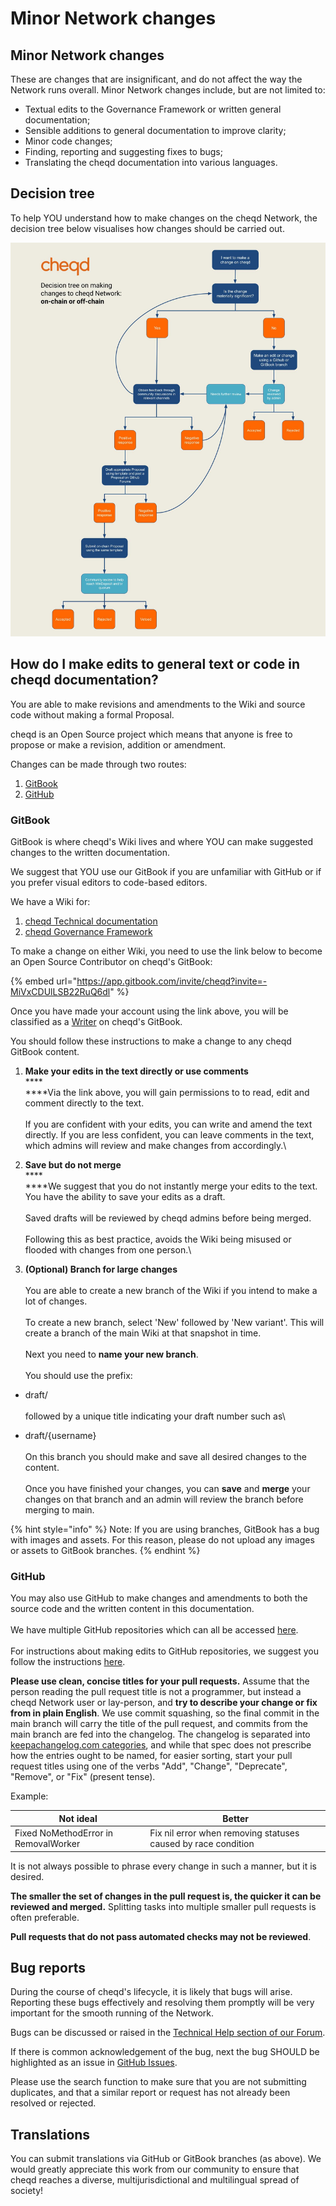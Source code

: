 # Minor Network changes

## **Minor Network changes**

These are changes that are insignificant, and do not affect the way the Network runs overall. Minor Network changes include, but are not limited to:

* Textual edits to the Governance Framework or written general documentation;
* Sensible additions to general documentation to improve clarity;
* Minor code changes;
* Finding, reporting and suggesting fixes to bugs;
* Translating the cheqd documentation into various languages.

## Decision tree

To help YOU understand how to make changes on the cheqd Network, the decision tree below visualises how changes should be carried out.

![Decision tree for Network Governance](<../.gitbook/assets/On-chain vs off-chain decision tree (1).jpg>)

## How do I make edits to general text or code in cheqd documentation?

You are able to make revisions and amendments to the Wiki and source code without making a formal Proposal.

cheqd is an Open Source project which means that anyone is free to propose or make a revision, addition or amendment.

Changes can be made through two routes:

1. [GitBook](https://docs.cheqd.io/governance/)
2. [GitHub](https://github.com/cheqd)

### GitBook

GitBook is where cheqd's Wiki lives and where YOU can make suggested changes to the written documentation.

We suggest that YOU use our GitBook if you are unfamiliar with GitHub or if you prefer visual editors to code-based editors.

We have a Wiki for:

1. [cheqd Technical documentation](https://docs.cheqd.io/node/)
2. [cheqd Governance Framework](https://docs.cheqd.io/governance/)

To make a change on either Wiki, you need to use the link below to become an Open Source Contributor on cheqd's GitBook:

{% embed url="https://app.gitbook.com/invite/cheqd?invite=-MiVxCDUlLSB22RuQ6dl" %}

Once you have made your account using the link above, you will be classified as a [Writer](https://docs.gitbook.com/collaboration/team-management/setting-up-permissions) on cheqd's GitBook.

You should follow these instructions to make a change to any cheqd GitBook content.

1. **Make your edits in the text directly or use comments**\
   ****\
   ****Via the link above, you will gain permissions to to read, edit and comment directly to the text.\
   \
   If you are confident with your edits, you can write and amend the text directly. If you are less confident, you can leave comments in the text, which admins will review and make changes from accordingly.\

2. **Save but do not merge**\
   ****\
   ****We suggest that you do not instantly merge your edits to the text. You have the ability to save your edits as a draft. \
   \
   Saved drafts will be reviewed by cheqd admins before being merged. \
   \
   Following this as best practice, avoids the Wiki being misused or flooded with changes from one person.\

3. **(Optional) Branch for large changes**\
   \
   You are able to create a new branch of the Wiki if you intend to make a lot of changes.\
   \
   To create a new branch, select 'New' followed by 'New variant'. This will create a branch of the main Wiki at that snapshot in time.\
   \
   Next you need to **name your new branch**.\
   \
   You should use the prefix:

* draft/\
  \
  followed by a unique title indicating your draft number such as\

* draft/{username}\
  \
  On this branch you should make and save all desired changes to the content.\
  \
  Once you have finished your changes, you can **save** and **merge** your changes on that branch and an admin will review the branch before merging to main.

{% hint style="info" %}
Note: If you are using branches, GitBook has a bug with images and assets. For this reason, please do not upload any images or assets to GitBook branches. 
{% endhint %}

### GitHub

You may also use GitHub to make changes and amendments to both the source code and the written content in this documentation.\
\
We have multiple GitHub repositories which can all be accessed [here](https://github.com/cheqd).\
\
For instructions about making edits to GitHub repositories, we suggest you follow the instructions [here](https://docs.github.com/en/repositories/working-with-files/managing-files/editing-files). 

**Please use clean, concise titles for your pull requests.** Assume that the person reading the pull request title is not a programmer, but instead a cheqd Network user or lay-person, and **try to describe your change or fix from in plain English**. We use commit squashing, so the final commit in the main branch will carry the title of the pull request, and commits from the main branch are fed into the changelog. The changelog is separated into [keepachangelog.com categories](https://keepachangelog.com/en/1.0.0/), and while that spec does not prescribe how the entries ought to be named, for easier sorting, start your pull request titles using one of the verbs "Add", "Change", "Deprecate", "Remove", or "Fix" (present tense).

Example:

| Not ideal                            | Better                                                        |
| ------------------------------------ | ------------------------------------------------------------- |
| Fixed NoMethodError in RemovalWorker | Fix nil error when removing statuses caused by race condition |

It is not always possible to phrase every change in such a manner, but it is desired.

**The smaller the set of changes in the pull request is, the quicker it can be reviewed and merged.** Splitting tasks into multiple smaller pull requests is often preferable.

**Pull requests that do not pass automated checks may not be reviewed**.

## Bug reports

During the course of cheqd's lifecycle, it is likely that bugs will arise. Reporting these bugs effectively and resolving them promptly will be very important for the smooth running of the Network.

Bugs can be discussed or raised in the [Technical Help section of our Forum](https://github.com/cheqd/cheqd-node/discussions/categories/technical-help).

If there is common acknowledgement of the bug, next the bug SHOULD be highlighted as an issue in [GitHub Issues](https://github.com/cheqd/cheqd-node/issues).

Please use the search function to make sure that you are not submitting duplicates, and that a similar report or request has not already been resolved or rejected.

## Translations

You can submit translations via GitHub or GitBook branches (as above). We would greatly appreciate this work from our community to ensure that cheqd reaches a diverse, multijurisdictional and multilingual spread of society!

